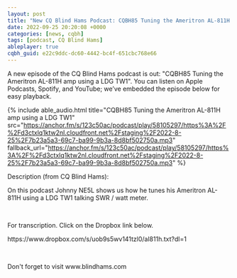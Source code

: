 ```yaml
---
layout: post
title: "New CQ Blind Hams Podcast: CQBH85 Tuning the Ameritron AL-811H amp using a LDG TW1"
date: 2022-09-25 20:20:08 +0000
categories: [news, cqbh]
tags: [podcast, CQ Blind Hams]
ableplayer: true
cqbh_guid: e22c9ddc-dc60-4442-bc4f-651cbc768e66
---
```


A new episode of the CQ Blind Hams podcast is out: "CQBH85 Tuning the Ameritron AL-811H amp using a LDG TW1". You can listen on Apple Podcasts, Spotify, and YouTube; we’ve embedded the episode below for easy playback.

{% include able_audio.html title="CQBH85 Tuning the Ameritron AL-811H amp using a LDG TW1" src="https://anchor.fm/s/123c50ac/podcast/play/58105297/https%3A%2F%2Fd3ctxlq1ktw2nl.cloudfront.net%2Fstaging%2F2022-8-25%2F7b23a5a3-69c7-ba99-9b3a-8d8bf502750a.mp3" fallback_url="https://anchor.fm/s/123c50ac/podcast/play/58105297/https%3A%2F%2Fd3ctxlq1ktw2nl.cloudfront.net%2Fstaging%2F2022-8-25%2F7b23a5a3-69c7-ba99-9b3a-8d8bf502750a.mp3" %}

Description (from CQ Blind Hams):

<p>On this podcast Johnny NE5L shows us how he tunes his Ameritron AL-811H using a LDG TW1 talking SWR / watt meter.</p>
<p><br></p>
<p>For transcription. Click on the Dropbox link below.</p>
<p>https://www.dropbox.com/s/uob9s5wv141tzl0/al811h.txt?dl=1</p>
<p><br></p>
<p>Don't forget to visit www.blindhams.com</p>
